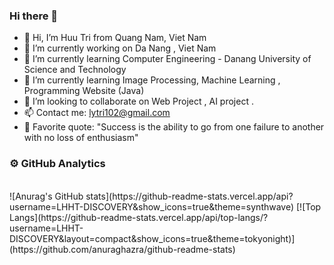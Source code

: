 ### Hi there 👋

<!--
**LHHT-DISCOVERY/LHHT-DISCOVERY** is a ✨ _special_ ✨ repository because its `README.md` (this file) appears on your GitHub profile.

Here are some ideas to get you started:-->

- 👋  Hi, I’m Huu Tri from Quang Nam, Viet Nam
- 🔭 I’m currently working on Da Nang , Viet Nam
- 🌱 I’m currently learning Computer Engineering - Danang University of Science and Technology
- 👀 I’m currently learning Image Processing, Machine Learning , Programming Website (Java) 
- 💞️ I’m looking to collaborate on  Web Project , AI project .
- 📫 Contact me: lytri102@gmail.com
- 💌 Favorite quote: "Success is the ability to go from one failure to another with no loss of enthusiasm"

### ⚙️  GitHub Analytics
</br>
![Anurag's GitHub stats](https://github-readme-stats.vercel.app/api?username=LHHT-DISCOVERY&show_icons=true&theme=synthwave)
[![Top Langs](https://github-readme-stats.vercel.app/api/top-langs/?username=LHHT-DISCOVERY&layout=compact&show_icons=true&theme=tokyonight)](https://github.com/anuraghazra/github-readme-stats)
